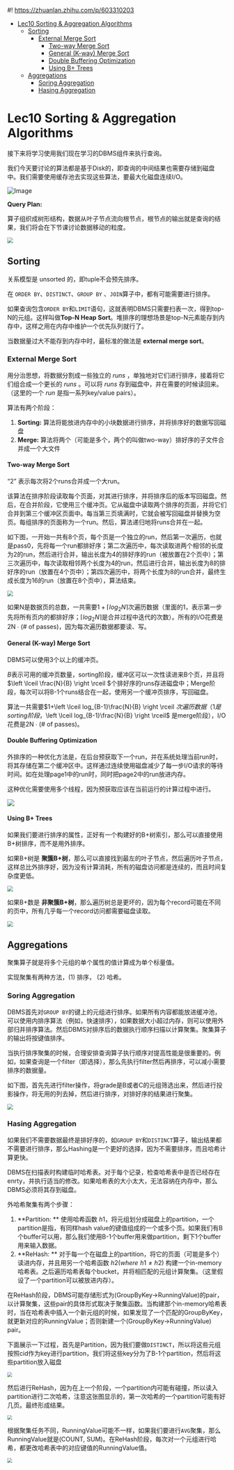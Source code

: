 #! https://zhuanlan.zhihu.com/p/603310203

- [Lec10 Sorting \& Aggregation Algorithms](#lec10-sorting--aggregation-algorithms)
  - [Sorting](#sorting)
    - [External Merge Sort](#external-merge-sort)
      - [Two-way Merge Sort](#two-way-merge-sort)
      - [General (K-way) Merge Sort](#general-k-way-merge-sort)
      - [Double Buffering Optimization](#double-buffering-optimization)
      - [Using B+ Trees](#using-b-trees)
  - [Aggregations](#aggregations)
    - [Soring Aggregation](#soring-aggregation)
    - [Hasing Aggregation](#hasing-aggregation)


# Lec10 Sorting & Aggregation Algorithms

接下来将学习使用我们现在学习的DBMS组件来执行查询。

我们今天要讨论的算法都是基于Disk的，即查询的中间结果也需要存储到磁盘中。我们需要使用缓存池去实现这些算法，要最大化磁盘连续I/O。

![Image](https://pic4.zhimg.com/80/v2-9526f0956db226c6cc761e0384458ce5.png)

**Query Plan:**

算子组织成树形结构，数据从叶子节点流向根节点，根节点的输出就是查询的结果，我们将会在下节课讨论数据移动的粒度。

<img src="https://pic4.zhimg.com/80/v2-263ae0f74034d273b8a9f20b7fd5cd14.png" style="zoom:80%;" />


## Sorting

关系模型是 unsorted 的，即tuple不会预先排序。

在 `ORDER BY`、`DISTINCT`、`GROUP BY` 、`JOIN`算子中，都有可能需要进行排序。

如果查询包含`ORDER BY`和`LIMIT`语句，这就表明DBMS只需要扫表一次，得到top-N的元组。这样叫做**Top-N Heap Sort**。堆排序的理想场景是top-N元素能存到内存中，这样之用在内存中维护一个优先队列就行了。

当数据量过大不能存到内存中时，最标准的做法是 **external merge sort**。

### External Merge Sort

用分治思想，将数据分割成一些独立的 *runs* ，单独地对它们进行排序，接着将它们组合成一个更长的 *runs* 。可以将 *runs* 存到磁盘中，并在需要的时候读回来。（这里的一个 *run* 是指一系列key/value pairs）。

算法有两个阶段：

1. **Sorting:** 算法将能放进内存中的小块数据进行排序，并将排序好的数据写回磁盘
2. **Merge:** 算法将两个（可能是多个，两个的叫做two-way）排好序的子文件合并成一个大文件

#### Two-way Merge Sort

“2” 表示每次将2个runs合并成一个大run。

该算法在排序阶段读取每个页面，对其进行排序，并将排序后的版本写回磁盘。然后，在合并阶段，它使用三个缓冲页。它从磁盘中读取两个排序的页面，并将它们合并到第三个缓冲区页面中。每当第三页填满时，它就会被写回磁盘并替换为空页。每组排序的页面称为一个run。然后，算法递归地将runs合并在一起。

如下图，一开始一共有8个页，每个页是一个独立的run，然后第一次遍历，也就是pass0，先将每一个run都排好序；第二次遍历中，每次读取进两个相邻的长度为2的run，然后进行合并，输出长度为4的排好序的run（被放置在2个页中）；第三次遍历中，每次读取相邻两个长度为4的run，然后进行合并，输出长度为8的排好序的run（放置在4个页中）；第四次遍历中，将两个长度为8的run合并，最终生成长度为16的run（放置在8个页中），算法结束。

<img src="https://pic4.zhimg.com/80/v2-9c7d4be558f00316dc1ab673e0737c5b.png" style="zoom:80%;" />

如果N是数据页的总数，一共需要$1 + ⌈log_2N⌉$次遍历数据（里面的1，表示第一步先将所有页内的都排好序；$⌈log_2N⌉$是合并过程中迭代的次数）。所有的I/O花费是 2N ∙ (# of passes)，因为每次遍历数据都要读、写。

#### General (K-way) Merge Sort

DBMS可以使用3个以上的缓冲页。

$B$表示可用的缓冲页数量，sorting阶段，缓冲区可以一次性读进来B个页，并且将$\left \lceil \frac{N}{B} \right \rceil $个排好序的runs存进磁盘中；Merge阶段，每次可以将B-1个runs结合在一起，使用另一个缓冲页排序，写回磁盘。

算法一共需要$1+\left \lceil log_{B-1}\frac{N}{B} \right \rceil $次遍历数据（1是sorting阶段，$\left \lceil log_{B-1}\frac{N}{B} \right \rceil$ 是merge阶段），I/O花费是2N ∙ (# of passes)。

#### Double Buffering Optimization

外排序的一种优化方法是，在后台预获取下一个run，并在系统处理当前run时，将其存储在第二个缓冲区中。这样通过连续使用磁盘减少了每一步I/O请求的等待时间。如在处理page1中的run时，同时把page2中的run放进内存。

这种优化需要使用多个线程，因为预获取应该在当前运行的计算过程中进行。

![](https://pic4.zhimg.com/80/v2-bdd62764c9fa093c60e444762d0ee2cc.png)

#### Using B+ Trees

如果我们要进行排序的属性，正好有一个构建好的B+树索引，那么可以直接使用B+树排序，而不是用外排序。

如果B+树是 **聚簇B+树**，那么可以直接找到最左的叶子节点，然后遍历叶子节点，这样总比外排序好，因为没有计算消耗，所有的磁盘访问都是连续的，而且时间复杂度更低。

<img src="https://pic4.zhimg.com/80/v2-4a80b170eed4f6a3f7ebfc8aeaa4f5f1.png" style="zoom:80%;" />


如果B+数是 **非聚簇B+树**，那么遍历树总是更坏的，因为每个record可能在不同的页中，所有几乎每一个record访问都需要磁盘读取。

<img src="https://pic4.zhimg.com/80/v2-d6a6e5665ceecb4e917d06f465266843.png" style="zoom:80%;" />


## Aggregations

聚集算子就是将多个元组的单个属性的值计算成为单个标量值。

实现聚集有两种方法，(1) 排序， (2) 哈希。

### Soring Aggregation

DBMS首先对`GROUP BY`的键上的元组进行排序。如果所有内容都能放进缓冲池，可以使用内排序算法（例如，快速排序），如果数据大小超过内存，则可以使用外部归并排序算法。然后DBMS对排序后的数据执行顺序扫描以计算聚集。聚集算子的输出将按键值排序。

当执行排序聚集的时候，合理安排查询算子执行顺序对提高性能是很重要的。例如，如果查询是一个filter（即选择），那么先执行filter然后再排序，可以减小需要排序的数据量。

如下图，首先先进行filter操作，将grade是B或者C的元组筛选出来，然后进行投影操作，将无用的列去掉，然后进行排序，对排好序的结果进行聚集。

<img src="https://pic4.zhimg.com/80/v2-6f8d51bb7a6325ae9a333faa0510c826.png" style="zoom:80%;" />


### Hasing Aggregation

如果我们不需要数据最终是排好序的，如`GROUP BY`和`DISTINCT`算子，输出结果都不需要进行排序，那么Hashing是一个更好的选择，因为不需要排序，而且哈希计算更快。

DBMS在扫描表时构建临时哈希表。对于每个记录，检查哈希表中是否已经存在enrty，并执行适当的修改。如果哈希表的大小太大，无法容纳在内存中，那么DBMS必须将其存到磁盘。

外哈希聚集有两个步骤：

1. **Partition: ** 使用哈希函数 $h1$，将元组划分成磁盘上的partition，一个partition是指，有同样hash value的键值组成的一个或多个页。如果我们有B个buffer可以用，那么我们使用B-1个buffer用来做partition，剩下1个buffer用来输入数据。
2. **ReHash: ** 对于每一个在磁盘上的partition，将它的页面（可能是多个）读进内存，并且用另一个哈希函数 $h2(where \,\,h1\ne h2)$ 构建一个in-memory哈希表。之后遍历哈希表每个bucket，并将相匹配的元组计算聚集。（这里假设了一个partition可以被放进内存）。

在ReHash阶段，DBMS可能存储形式为(GroupByKey$\to$RunningValue)的pair，以计算聚集，这些pair的具体形式取决于聚集函数。当构建那个in-memory哈希表时，当在哈希表中插入一个新元组的时候，如果发现了一个匹配的GroupByKey，就更新对应的RunningValue；否则新建一个(GroupByKey$\to$RunningValue) pair。

下面展示一下过程，首先是Partition，因为我们要做`DISTINCT`，所以将这些元组按照cid作为key进行partition，我们将这些key分为了B-1个partition，然后将这些partition放入磁盘

<img src="https://pic4.zhimg.com/80/v2-02ff3f952e2dee375a710a389c4c63fa.png" style="zoom: 67%;" />


然后进行ReHash，因为在上一个阶段，一个partition内可能有碰撞，所以读入partition进行二次哈希，注意这张图显示的，第一次哈希的一个partition可能有好几页。最终形成结果。

<img src="https://pic4.zhimg.com/80/v2-c62358edbe4af6d8e65f5ac99445fe50.png" style="zoom: 67%;" />


根据聚集任务不同，RunningValue可能不一样，如果我们要进行`AVG`聚集，那么RunningValue就是(COUNT, SUM)。在ReHash阶段，每次对一个元组进行哈希，都更改哈希表中的对应键值的RunningValue值。

<img src="https://pic4.zhimg.com/80/v2-95fe7b58ed406e52e5dcb878abfc95c9.png" style="zoom:67%;" />